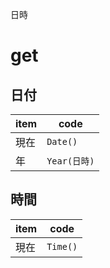 日時
# get
## 日付
|item |code           |
|-----|---------------|
|現在  |```Date()```   |
|年   |```Year(日時)``` |

## 時間
|item |code       |
|-----|-----------|
|現在 |```Time()```|
